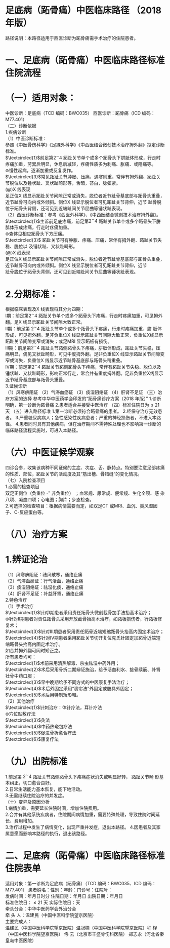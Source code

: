 # 足底病（跖骨痛）中医临床路径 （2018年版）  
路径说明：本路径适用于西医诊断为跖骨痛需手术治疗的住院患者。  
# 一、足底病（跖骨痛）中医临床路径标准住院流程  
# （一）适用对象：  
中医诊断：足底病（TCD 编码：BWC035） 西医诊断：跖骨痛（ICD 编码：M77.401）  
（二）诊断依据  
1.疾病诊断  
（1）中医诊断标准：  
参照《中医骨伤科学》《足踝外科学》《中西医结合微创技术治疗拇外翻》拟定诊断标准。  
$\textcircled{1}$前足第$2^{\sim}4$ 跖趾关节单个或多个跖骨头下胼胝体形成，行走时疼痛加重，劳累后明显，休息后减轻，疼痛性质多为刺痛、胀痛、或隐痛等。  
$\circledcirc$慢性起病，逐渐加重或反复发作。  
$\textcircled{3}$常见跖趾关节肿胀、压痛，遇寒则重，常伴有拇外翻、跖趾关节脱位以及锤状趾、叉状趾畸形等，舌暗，苔白，脉弦紧。  
$(\mathrm{@})\mathrm{X}$  线表现  
足正位X 线显示跖趾关节间隙正常或消失，脱位者近节趾骨基底部与跖骨头重叠，近节趾骨可向内或外倾斜。侧位X 线显示脱位者可见跖趾关节背伸，近节 趾骨脱位于跖骨头背侧，还可见到近端趾间关节屈曲等锤状趾表现。  
（2）西医诊断标准：参考《西医外科学》、《中西医结合微创技术治疗拇外翻》。 $\textcircled{1}$主诉前足底疼痛，前足第$2^{\sim}4$ 跖趾关节单个或多个跖骨头下胼胝体形成疼痛，行走时疼痛加重。  
$\circledcirc$查体见相应跖骨头下方压痛。  
$\textcircled{3}$ 跖趾关节可有肿胀、疼痛、压痛，常伴有拇外翻、跖趾关节失稳、脱位以 及锤状趾、叉状趾畸形。  
$(\mathrm{@})\mathrm{X}$  线表现  
足正位X 线显示跖趾关节间隙正常或消失，脱位者近节趾骨基底部与跖骨头重叠，近节趾骨可向内或外倾斜。侧位X 线显示脱位者可见跖趾关节背伸，近节  
趾骨脱位于跖骨头背侧，还可见到近端趾间关节屈曲等锤状趾表现。  
# 2.分期标准：  
根据临床表现及X 线表现将其分为四期：  
Ⅰ期：前足第$2^{\sim}4$ 跖趾关节单个或多个跖骨头下疼痛，行走时疼痛加重，可见拇外翻。足X 线显示跖趾关节间隙大致正常。  
Ⅱ期：前足第 $2^{\sim}4$  跖趾关节单个或多个跖骨头下疼痛，行走时疼痛加重，胼 胝体形成，可见拇外翻。足非负重位X 线显示跖趾关节间隙大致正常，负重位X线显示跖趾关节间隙变窄或消失；或足MRI 显示跖板有损伤。  
Ⅲ期：前足第$2^{\sim}4$ 跖趾关节跖侧跖骨头下疼痛，胼胝体形成，跖趾关节失稳，压痛明显，偶见叉状趾畸形，可见中度拇外翻。足非负重位X 线显示跖趾关节间隙变窄或消失，负重位X 线显示近节趾骨基底部与跖骨头稍重叠。  
Ⅳ期：前足第$2^{\sim}4$ 跖趾关节跖侧跖骨头下疼痛，常伴有跖趾关节失稳、脱位以及锤状趾、叉状趾畸形，影响正常行走，常合并有重度拇外翻。足非负重位X线显示近节趾骨基底部与跖骨头重叠。  
3.证候诊断  
（1）风寒痹阻证 （2）气滞血瘀证 （3）痰湿阻络证 （4）肝肾不足证 （三）治疗方案的选择 参考中华中医药学会印发的“跖骨痛诊疗方案（2018 年版）” 1.诊断明确，第一诊断为跖骨痛 2.患者适合并接受中医治疗 （四）标准住院日为${\leqslant}21$ 天 （五）进入路径标准 1.第一诊断必须符合跖骨痛的患者。 2.经保守治疗无效患者。 3.严重糖尿病病人；急性感染性疾病患者；严重的神经损伤者，不进入本路径。 4.患者同时具有其他疾病，但在治疗期间不需特殊处理也不影响第一诊断的  
临床路径流程实施时，可进入本路径。  
# （六）中医证候学观察  
四诊合参，收集该病种不同证候的主症、次症、舌、脉特点。特别要注意足部疼痛的性质、部位，跖趾关节的活动度及其“筋出槽、骨错缝”的变化情况。  
（七）入院检查项目  
1.必需的检查项目  
双足正侧位（负重位 $\cdot^{+}$ 非负重位） ；血常规、尿常规、便常规、生化全项、感 染八项、凝血四项；心电图；胸片；步态检查。  
2.可选择的检查项目：根据病情需要而定，如双足CT 或MRI、血沉、类风湿因子、C-反应蛋白等。  
# （八）治疗方案  
# 1.辨证论治  
（1）风寒痹阻证：祛风散寒，通络止痛  
（2）气滞血瘀证：行气活血，通络止痛  
（3）痰湿阻络证：祛湿化痰，通络止痛  
（4）肝肾不足证：补益肝肾，通络止痛  
2.特色治疗  
（1）手术治疗  
$\textcircled{1}$针对Ⅰ期患者采用责任跖骨头微创截骨加手法抬高术治疗；  
$\circledcirc$针对Ⅱ期患者对责任跖骨头采用开放截骨抬高术治疗，如跖板损伤者，行跖板修复术；  
$\textcircled{3}$针对Ⅲ期患者采用责任跖骨近端短缩跖骨头抬高内固定术治疗；  
$\textcircled{4}$针对Ⅳ期患者采用跖趾关节切开复位克氏针固定加跖骨近端短缩跖骨头抬高内固定术治疗。  
如合并拇外翻可同时矫正之。  
所有患者均可：  
$\textcircled{1}$术前采用清热解毒、杀虫祛湿中药外用；  
$\textcircled{2}$术后采用骨折二期辩证施治，给予活血利水、接骨续筋、补肾壮骨中药口服；  
$\textcircled{3}$早中晚期给予不同方式的中医康复手法治疗；  
$\textcircled{4}$术后外固定采用“裹帘法”外固定或肢具外固定；  
$\textcircled{5}$术后用特制矫形鞋。  
（2）其他治疗  
$\textcircled{1}$针刺治疗：体针疗法，耳针疗法  
$\circledcirc$穴位贴敷疗法  
$\textcircled{3}$灸法  
$\textcircled{4}$中药热奄包疗法  
$\textcircled{5}$促进骨折愈合疗法  
$\textcircled{6}$康复疗法  
# （九）出院标准  
1.前足第 $2^{\sim}4$  跖趾关节跖侧跖骨头下疼痛症状消失或明显好转， 跖趾关节畸 形基本纠正，切口愈合良好。  
2.日常生活能力基本恢复，能下地活动。  
3.无需继续住院治疗的并发症。  
（十）变异及原因分析  
1.病情加重，需要延长住院时间，增加住院费用。  
2.合并有其他系统疾病者，住院期间病情加重，需要特殊处理，导致住院时间延长、费用增加。  
3.治疗过程中发生了病情变化，出现严重并发症，退出本路径。 4.因患者及其家属意愿而影响本路径的执行，退出该路径。  
# 二、足底病（跖骨痛）中医临床路径标准住院表单  
适用对象：第一诊断为足底病（跖骨痛）（TCD 编码：BWC035、ICD 编码：M77.401） 患者姓名：性别：年龄：门诊号：住院号：  
发病时间：年月日时分  住院日期：年月日 出院日期：年月日  
标准住院日：${\leqslant}21$ 天                              实际住院日：天  
牵头分会：中华中医药学会外治分会  
牵 头 人：温建民（中国中医科学院望京医院）  
主要完成人：  
温建民（中国中医科学院望京医院）温冠楠（中国中医科学院望京医院）程 桯（中国中医科学院望京医院） 佟 云（北京市丰盛骨伤科医院） 郑志永（河北省秦皇岛中医医院）  